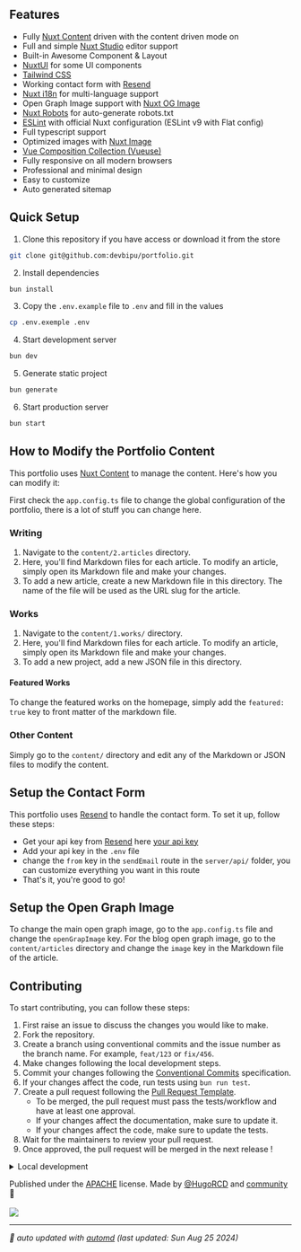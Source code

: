 ## Features

- Fully [Nuxt Content](https://content.nuxt.com/) driven with the content driven mode on
- Full and simple [Nuxt Studio](https://nuxt.studio/) editor support
- Built-in Awesome Component & Layout
- [NuxtUI](https://ui.nuxt.com/) for some UI components
- [Tailwind CSS](https://tailwindcss.com/)
- Working contact form with [Resend](https://resend.com/)
- [Nuxt i18n](https://i18n.nuxtjs.org/) for multi-language support
- Open Graph Image support with [Nuxt OG Image](https://nuxtseo.com/og-image/getting-started/installation)
- [Nuxt Robots](https://sitemap.nuxt.com/) for auto-generate robots.txt
- [ESLint](https://eslint.org/) with official Nuxt configuration (ESLint v9 with Flat config)
- Full typescript support
- Optimized images with [Nuxt Image](https://image.nuxt.com/)
- [Vue Composition Collection (Vueuse)](https://vueuse.org/)
- Fully responsive on all modern browsers
- Professional and minimal design
- Easy to customize
- Auto generated sitemap

## Quick Setup

1. Clone this repository if you have access or download it from the store

```bash
git clone git@github.com:devbipu/portfolio.git
```

2. Install dependencies

```bash
bun install
```

3. Copy the `.env.example` file to `.env` and fill in the values

```bash
cp .env.exemple .env
```

4. Start development server

```bash
bun dev
```

5. Generate static project

```bash
bun generate
```

6. Start production server

```bash
bun start
```

## How to Modify the Portfolio Content

This portfolio uses [Nuxt Content](https://content.nuxt.com/) to manage the content. Here's how you can modify it:

First check the `app.config.ts` file to change the global configuration of the portfolio, there is a lot of stuff you can change here.

### Writing

1. Navigate to the `content/2.articles` directory.
2. Here, you'll find Markdown files for each article. To modify an article, simply open its Markdown file and make your changes.
3. To add a new article, create a new Markdown file in this directory. The name of the file will be used as the URL slug for the article.

### Works

1. Navigate to the `content/1.works/` directory.
2. Here, you'll find Markdown files for each article. To modify an article, simply open its Markdown file and make your changes.
3. To add a new project, add a new JSON file in this directory.

#### Featured Works

To change the featured works on the homepage, simply add the `featured: true` key to front matter of the markdown file.

### Other Content

Simply go to the `content/` directory and edit any of the Markdown or JSON files to modify the content.

## Setup the Contact Form

This portfolio uses [Resend](https://resend.com/) to handle the contact form. To set it up, follow these steps:

- Get your api key from [Resend](https://resend.com/) here [your api key](https://resend.com/api-keys)
- Add your api key in the `.env` file
- change the `from` key in the `sendEmail` route in the `server/api/` folder, you can customize everything you want in this route
- That's it, you're good to go!

## Setup the Open Graph Image

To change the main open graph image, go to the `app.config.ts` file and change the `openGrapImage` key.
For the blog open graph image, go to the `content/articles` directory and change the `image` key in the Markdown file of the article.

<!-- automd:fetch url="gh:hugorcd/markdown/main/src/contributions.md" -->

## Contributing

To start contributing, you can follow these steps:

1. First raise an issue to discuss the changes you would like to make.
2. Fork the repository.
3. Create a branch using conventional commits and the issue number as the branch name. For example, `feat/123` or `fix/456`.
4. Make changes following the local development steps.
5. Commit your changes following the [Conventional Commits](https://www.conventionalcommits.org/en/v1.0.0/) specification.
6. If your changes affect the code, run tests using `bun run test`.
7. Create a pull request following the [Pull Request Template](https://github.com/HugoRCD/markdown/blob/main/src/pull_request_template.md).
   - To be merged, the pull request must pass the tests/workflow and have at least one approval.
   - If your changes affect the documentation, make sure to update it.
   - If your changes affect the code, make sure to update the tests.
8. Wait for the maintainers to review your pull request.
9. Once approved, the pull request will be merged in the next release !

<!-- /automd -->

<!-- automd:fetch url="gh:hugorcd/markdown/main/src/local_development_dev.md" -->

<details>
  <summary>Local development</summary>

- Clone this repository
- Install latest LTS version of [Node.js](https://nodejs.org/en/)
- Enable [Corepack](https://github.com/nodejs/corepack) using `corepack enable`
- Install dependencies using `bun install`
- Start development server using `bun dev`
- Open [http://localhost:3000](http://localhost:3000) in your browser

</details>

<!-- /automd -->

<!-- automd:contributors license=Apache author=HugoRCD github="hugorcd/canvas" -->

Published under the [APACHE](https://github.com/hugorcd/canvas/blob/main/LICENSE) license.
Made by [@HugoRCD](https://github.com/HugoRCD) and [community](https://github.com/hugorcd/canvas/graphs/contributors) 💛
<br><br>
<a href="https://github.com/hugorcd/canvas/graphs/contributors">
<img src="https://contrib.rocks/image?repo=hugorcd/canvas" />
</a>

<!-- /automd -->

<!-- automd:with-automd lastUpdate -->

---

_🤖 auto updated with [automd](https://automd.unjs.io) (last updated: Sun Aug 25 2024)_

<!-- /automd -->
